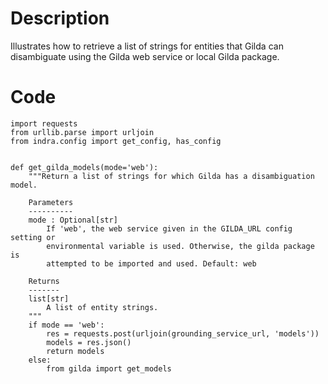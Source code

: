 # Description
Illustrates how to retrieve a list of strings for entities that Gilda can disambiguate using the Gilda web service or local Gilda package.

# Code
```
import requests
from urllib.parse import urljoin
from indra.config import get_config, has_config


def get_gilda_models(mode='web'):
    """Return a list of strings for which Gilda has a disambiguation model.

    Parameters
    ----------
    mode : Optional[str]
        If 'web', the web service given in the GILDA_URL config setting or
        environmental variable is used. Otherwise, the gilda package is
        attempted to be imported and used. Default: web

    Returns
    -------
    list[str]
        A list of entity strings.
    """
    if mode == 'web':
        res = requests.post(urljoin(grounding_service_url, 'models'))
        models = res.json()
        return models
    else:
        from gilda import get_models

```
